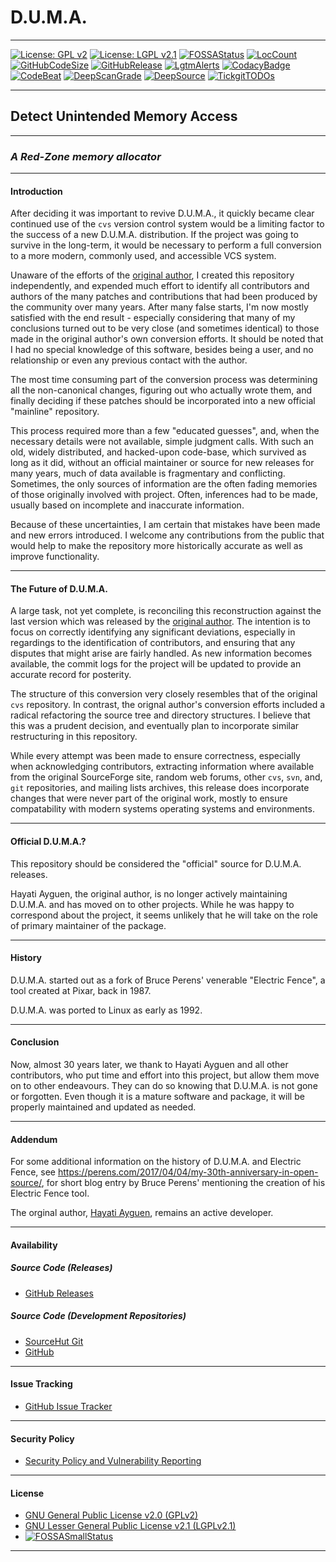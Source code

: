 # **D.U.M.A.**

---

[![License: GPL v2](https://img.shields.io/badge/License-GPL%20v2-blue.svg)](https://github.com/johnsonjh/duma/blob/master/COPYING-GPL)
[![License: LGPL v2.1](https://img.shields.io/badge/License-LGPL%20v2.1-blue.svg)](https://github.com/johnsonjh/duma/blob/master/COPYING-LGPL)
[![FOSSAStatus](https://app.fossa.com/api/projects/git%2Bgithub.com%2Fjohnsonjh%2Fduma.svg?type=shield)](https://app.fossa.com/projects/git%2Bgithub.com%2Fjohnsonjh%2Fduma?ref=badge_shield)
[![LocCount](https://img.shields.io/tokei/lines/github/johnsonjh/duma.svg)](https://github.com/XAMPPRocky/tokei)
[![GitHubCodeSize](https://img.shields.io/github/languages/code-size/johnsonjh/OldCurve25519ScalarMult.svg)](https://github.com/johnsonjh/OldCurve25519ScalarMult)
[![GitHubRelease](https://img.shields.io/github/release/johnsonjh/duma.svg)](https://github.com/johnsonjh/duma/releases/)
[![LgtmAlerts](https://img.shields.io/lgtm/alerts/g/johnsonjh/duma.svg?logo=lgtm&logoWidth=18)](https://lgtm.com/projects/g/johnsonjh/duma/alerts/)
[![CodacyBadge](https://api.codacy.com/project/badge/Grade/f777934d666b4a6a9672d89b404c4953)](https://app.codacy.com/gh/johnsonjh/duma?utm_source=github.com&utm_medium=referral&utm_content=johnsonjh/duma&utm_campaign=Badge_Grade)
[![CodeBeat](https://codebeat.co/badges/a0be6809-acda-41a7-96a8-0d46698dc42c)](https://codebeat.co/projects/github-com-johnsonjh-duma-master)
[![DeepScanGrade](https://deepscan.io/api/teams/12184/projects/15170/branches/299583/badge/grade.svg)](https://deepscan.io/dashboard#view=project&tid=12184&pid=15170&bid=299583)
[![DeepSource](https://deepsource.io/gh/johnsonjh/duma.svg/?label=resolved+issues)](https://deepsource.io/gh/johnsonjh/duma/?ref=repository-badge)
[![TickgitTODOs](https://img.shields.io/endpoint?url=https://api.tickgit.com/badge?repo=github.com/johnsonjh/duma)](https://www.tickgit.com/browse?repo=github.com/johnsonjh/duma)

---

## **Detect Unintended Memory Access**

---

### **_A Red-Zone memory allocator_**

---

#### Introduction

After deciding it was important to revive D.U.M.A., it quickly became clear
continued use of the `cvs` version control system would be a limiting factor to
the success of a new D.U.M.A. distribution. If the project was going to survive
in the long-term, it would be necessary to perform a full conversion to a more
modern, commonly used, and accessible VCS system.

Unaware of the efforts of the
[original author](https://github.com/hayguen/duma), I created this repository
independently, and expended much effort to identify all contributors and authors
of the many patches and contributions that had been produced by the community
over many years. After many false starts, I'm now mostly satisfied with the end
result - especially considering that many of my conclusions turned out to be
very close (and sometimes identical) to those made in the original author's own
conversion efforts. It should be noted that I had no special knowledge of this
software, besides being a user, and no relationship or even any previous contact
with the author.

The most time consuming part of the conversion process was determining all the
non-canonical changes, figuring out who actually wrote them, and finally
deciding if these patches should be incorporated into a new official "mainline"
repository.

This process required more than a few "educated guesses", and, when the
necessary details were not available, simple judgment calls. With such an old,
widely distributed, and hacked-upon code-base, which survived as long as it did,
without an official maintainer or source for new releases for many years, much
of data available is fragmentary and conflicting. Sometimes, the only sources of
information are the often fading memories of those originally involved with
project. Often, inferences had to be made, usually based on incomplete and
inaccurate information.

Because of these uncertainties, I am certain that mistakes have been made and
new errors introduced. I welcome any contributions from the public that would
help to make the repository more historically accurate as well as improve
functionality.

---

#### The Future of D.U.M.A.

A large task, not yet complete, is reconciling this reconstruction against the
last version which was released by the
[original author](https://github.com/hayguen/duma). The intention is to focus on
correctly identifying any significant deviations, especially in regardings to
the identification of contributors, and ensuring that any disputes that might
arise are fairly handled. As new information becomes available, the commit logs
for the project will be updated to provide an accurate record for posterity.

The structure of this conversion very closely resembles that of the original
`cvs` repository. In contrast, the orignal author's conversion efforts included
a radical refactoring the source tree and directory structures. I believe that
this was a prudent decision, and eventually plan to incorporate similar
restructuring in this repository.

While every attempt was been made to ensure correctness, especially when
acknowledging contributors, extracting information where available from the
original SourceForge site, random web forums, other `cvs`, `svn`, and, `git`
repositories, and mailing lists archives, this release does incorporate changes
that were never part of the original work, mostly to ensure compatability with
modern systems operating systems and environments.

---

#### Official D.U.M.A.?

This repository should be considered the "official" source for D.U.M.A.
releases.

Hayati Ayguen, the original author, is no longer actively maintaining D.U.M.A.
and has moved on to other projects. While he was happy to correspond about the
project, it seems unlikely that he will take on the role of primary maintainer
of the package.

---

#### History

D.U.M.A. started out as a fork of Bruce Perens' venerable "Electric Fence", a
tool created at Pixar, back in 1987.

D.U.M.A. was ported to Linux as early as 1992.

---

#### Conclusion

Now, almost 30 years later, we thank to Hayati Ayguen and all other
contributors, who put time and effort into this project, but allow them move on
to other endeavours. They can do so knowing that D.U.M.A. is not gone or
forgotten. Even though it is a mature software and package, it will be properly
maintained and updated as needed.

---

#### Addendum

For some additional information on the history of D.U.M.A. and Electric Fence,
see <https://perens.com/2017/04/04/my-30th-anniversary-in-open-source/>, for
short blog entry by Bruce Perens' mentioning the creation of his Electric Fence
tool.

The orginal author, [Hayati Ayguen](https://github.com/hayguen), remains an
active developer.

---

#### Availability

##### Source Code (Releases)

- [GitHub Releases](https://github.com/johnsonjh/duma/releases/)

##### Source Code (Development Repositories)

- [SourceHut Git](https://git.sr.ht/~trn/duma)
- [GitHub](https://github.com/johnsonjh/duma)

---

#### Issue Tracking

- [GitHub Issue Tracker](https://github.com/johnsonjh/duma/issues)

---

#### Security Policy

- [Security Policy and Vulnerability Reporting](https://github.com/johnsonjh/duma/SECURITY.md)

---

#### License

- [GNU General Public License v2.0 (GPLv2)](https://tldrlegal.com/license/gnu-general-public-license-v2)
- [GNU Lesser General Public License v2.1 (LGPLv2.1)](<https://tldrlegal.com/license/gnu-lesser-general-public-license-v2.1-(lgpl-2.1)>)
- [![FOSSASmallStatus](https://app.fossa.com/api/projects/git%2Bgithub.com%2Fjohnsonjh%2Fduma.svg?type=small)](https://app.fossa.com/projects/git%2Bgithub.com%2Fjohnsonjh%2Fduma?ref=badge_small)

---

